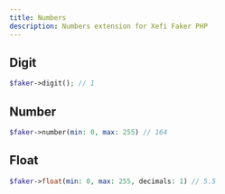 ```yaml
---
title: Numbers
description: Numbers extension for Xefi Faker PHP
---
```


## Digit

```php
$faker->digit(); // 1
```

## Number

```php
$faker->number(min: 0, max: 255) // 164
```

## Float

```php
$faker->float(min: 0, max: 255, decimals: 1) // 5.5
```
